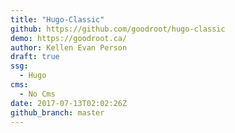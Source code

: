 ```yaml
---
title: "Hugo-Classic"
github: https://github.com/goodroot/hugo-classic
demo: https://goodroot.ca/
author: Kellen Evan Person
draft: true
ssg:
  - Hugo
cms:
  - No Cms
date: 2017-07-13T02:02:26Z
github_branch: master
---
```

